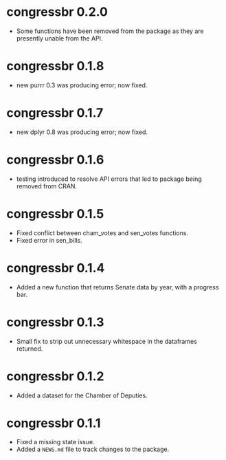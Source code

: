 # congressbr 0.2.0

- Some functions have been removed from the package as they are presently unable from the API.

# congressbr 0.1.8

- new purrr 0.3 was producing error; now fixed.

# congressbr 0.1.7

- new dplyr 0.8 was producing error; now fixed.

# congressbr 0.1.6

- testing introduced to resolve API errors that led to package being removed from CRAN.

# congressbr 0.1.5

- Fixed conflict between cham_votes and sen_votes functions.
- Fixed error in sen_bills.

# congressbr 0.1.4

- Added a new function that returns Senate data by year, with a progress bar.

# congressbr 0.1.3

- Small fix to strip out unnecessary whitespace in the dataframes returned.

# congressbr 0.1.2

- Added a dataset for the Chamber of Deputies.

# congressbr 0.1.1

- Fixed a missing state issue.
- Added a `NEWS.md` file to track changes to the package.
